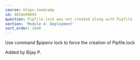 ```yaml
---
course: mlops-zoomcamp
id: 405de99093
question: Pipfile.lock was not created along with Pipfile
section: 'Module 4: Deployment'
sort_order: 1640
---
```


Use command $pipenv lock to force the creation of Pipfile.lock

Added by Bijay P.

